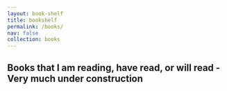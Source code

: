 ```yaml
---
layout: book-shelf
title: bookshelf
permalink: /books/
nav: false
collection: books
---
```



## Books that I am reading, have read, or will read - Very much under construction
